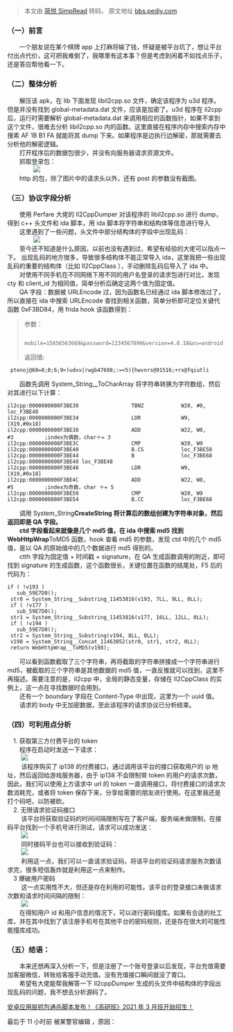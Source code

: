 > 本文由 [简悦 SimpRead](http://ksria.com/simpread/) 转码， 原文地址 [bbs.pediy.com](https://bbs.pediy.com/thread-265866.htm)

### [](#（一）前言)（一）前言

       一个朋友说在某个棋牌 app 上打麻将输了钱，怀疑是被平台坑了，想让平台付出点代价，这可把我难倒了，我哪里有这本事？但是考虑到闲着不如找点乐子，还是答应帮他看一下。

### [](#（二）整体分析)（二）整体分析

  解压该 apk，在 lib 下面发现 libil2cpp.so 文件，确定该程序为 u3d 程序。但是并没有找到 global-metadata.dat 文件，应该是加密了。u3d 程序在 il2cpp 后，运行时需要解析 global-metadata.dat 来调用相应的函数指针，如果不拿到这个文件，很难去分析 libil2cpp.so 内的函数。这里直接在程序内存中搜索内存中搜素 AF 1B B1 FA 就能将其 dump 下来。如果程序是边执行边解密，那就需要去分析他的解密逻辑。  
  打开程序后的数据包很少，并没有向服务器请求资源文件。  
  抓取登录包：  
     ![](https://bbs.pediy.com/upload/tmp/856450_Y8YDDTU2ZGJ89W4.png)  
  http 的包，除了图片中的请求头以外，还有 post 的参数没有截图。

### [](#（三）协议字段分析)（三）协议字段分析

  使用 Perfare 大佬的 Il2CppDumper 对该程序的 libil2cpp.so 进行 dump，得到 c++ 头文件和 ida 脚本，用 ida 脚本将字符串和结构体等信息进行导入  
  这里遇到了一些问题，头文件中部分结构体的字段中出现乱码：  
     ![](https://bbs.pediy.com/upload/tmp/856450_3SRTR9U4RCRBQUY.png)  
  至今还不知道是什么原因，以前也没有遇到过，希望有经验的大佬可以指点一下。 出现乱码的地方很多，导致很多结构体不能正常导入 ida，这里我把一些出现乱码的重要的结构体（比如 Il2CppClass ），手动删除乱码后导入了 ida 中。  
  对使用不同手机在不同网络下用不同的用户名登录的请求包进行对比，发现 cty 和 client_id 为相同值，简单分析后确定这两个值为固定值。  
  QA 字段：数据被 URLEncode 过，因为函数名已经通过 ida 脚本修改过了，所以直接在 ida 中搜索 URLEncode 查找到相关函数，简单分析即可定位关键代函数 0xF3BD84，用 frida hook 该函数得到：

> 参数：
> 
> ```
>  mobile=15856563669&password=1234567890&version=4.0.18&os=android
> 
> ```
> 
> 返回值:

```
 ptenoj@68=8;8;6;9>)udxv|rwgb47698;:=<5){hwvnrs@91516;+rx@fqiutli

```

  函数先调用 System_String__ToCharArray 将字符串转换为字符数组，然后对其进行以下计算：

```
il2cpp:0000000000F3BE30                 TBNZ            W20, #0, loc_F3BE48
il2cpp:0000000000F3BE34                 LDR             W9, [X19,#0x18]
il2cpp:0000000000F3BE38                 ADD             W22, W8, #3          ;index为偶数，char＋= 3
il2cpp:0000000000F3BE3C                 CMP             W20, W9
il2cpp:0000000000F3BE40                 B.CS            loc_F3BE58
il2cpp:0000000000F3BE44                 B               loc_F3BE68
il2cpp:0000000000F3BE48 loc_F3BE48        
il2cpp:0000000000F3BE48                 LDR             W9, [X19,#0x18]
il2cpp:0000000000F3BE4C                 ADD             W22, W8, #5          ;index为奇数，char ＋= 5
il2cpp:0000000000F3BE50                 CMP             W20, W9
il2cpp:0000000000F3BE54                 B.CC            loc_F3BE68

```

  调用 System_String**CreateString 将计算后的数组创建为字符串对象，然后返回即是 QA 字段。  
  ctd 字段看起来就像是几个 md5 值，在 ida 中搜索 md5 找到 WebHttpWrap**ToMD5 函数，hook 查看 md5 的参数，发现 ctd 中的几个 md5 值，是以 QA 的原始值中的几个数据进行 md5 得到的。  
  ctth 字段为固定值 + 时间戳 + signature，在 QA 生成函数调用的附近，即可找到 signature 的生成函数，这个函数很长，关键位置在函数的结尾处，F5 后的代码为：

```
if ( !v193 )
   sub_59E7D0();
 str0 = System_String__Substring_11453816(v193, 7LL, 9LL, 0LL);
 if ( !v177 )
   sub_59E7D0();
 str1 = System_String__Substring_11453816(v177, 16LL, 12LL, 0LL);
 if ( !v194 )
   sub_59E7D0();
 str2 = System_String__Substring(v194, 8LL, 0LL);
 v198 = System_String__Concat_11463052(str0, str1, str2, 0LL);
 return WebHttpWrap__ToMD5(v198);

```

  可以看到函数截取了三个字符串，再将截取的字符串拼接成一个字符串进行 md5，被截取的三个字符串是其他数据的 md5 值，一直反推就可以找到，这里不再描述。需要注意的是，il2cpp 中，全局的静态变量，存储在 Il2CppClass 的实例上，这一点在寻找数据时会用到。  
  还有一个 boundary 字段在 Content-Type 中出现，这里为一个 uuid 值。  
  请求的 body 中无加密数据，至此该程序的请求协议已分析结束。

### [](#（四）可利用点分析)（四）可利用点分析

 1. 获取第三方付费平台的 token  
  程序在启动时发送一下请求：  
   ![](https://bbs.pediy.com/upload/attach/202102/856450_KY7MEWV2UCT3F53.png)  
   该程序购买了 ip138 的付费接口，通过调用该平台的接口获取用户的 ip 地址，然后返回给游戏服务器，由于 ip138 不会限制带 token 的用户的请求次数，因此，我们可以使用上方请求中 url 的 token 一直调用接口，将付费接口的请求次数消耗完，或者将 token 保存下来，分享给需要的朋友进行使用。在这里我还是打个码吧，以防被砍。  
 2. 无限请求验证码接口  
   该平台将获取验证码的时间间隔限制写在了客户端，服务端未做限制，在接码平台找到一个手机号进行测试，请求可以成功发送：  
   ![](https://bbs.pediy.com/upload/attach/202102/856450_KZ9KQN5A6JVR8AA.png)  
   同时接码平台也可以接收到验证码：  
   ![](https://bbs.pediy.com/upload/attach/202102/856450_EQZJPNHRWNRD74S.png)  
   利用这一点，我们可以一直请求验证码，将该平台的验证码请求服务次数请求完，很多短信轰炸就是利用这一点来制作。  
 3 爆破用户密码  
   这一点实用性不大，但还是存在利用的可能性。该平台的登录接口未做请求次数和请求时间间隔的限制：  
   ![](https://bbs.pediy.com/upload/attach/202102/856450_2X3DQAQTPEZVD8F.png)  
  在得知用户 id 和用户信息的情况下，可以进行密码撞库。如果有合适的社工库，并在其中找到了该注册手机号在其他平台的密码规则，还是存在很大的可能性能撞库成功。

### [](#（五）结语：)（五）结语：

  本来还想再深入分析一下，但是注册了一个账号登录以后发现，平台充值需要加客服微信，转账给客服手动充值。没有充值接口瞬间就没了胃口。  
  希望有大佬能帮我解答一下 Il2cppDumper 生成的头文件中结构体的字段出现乱码的问题，我不想去分析源码了。

[安卓应用层抓包通杀脚本发布！《高研班》2021 年 3 月班开始招生！](https://bbs.pediy.com/thread-264283.htm)

最后于 11 小时前 被某警官编辑 ，原因：